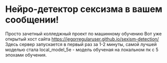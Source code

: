 # Нейро-детектор сексизма в вашем сообщении!
Просто зачетный колледжный проект по машинному обучению
Вот уже открытый хост сайта https://jegorregularuser.github.io/sexism-detection/
Здесь сервер запускается в первый раз за 1-2 минуты, самой лучшей моделью стала local_model_5e - модель обученая на локальном пк с 5 эпохами обучения. 
